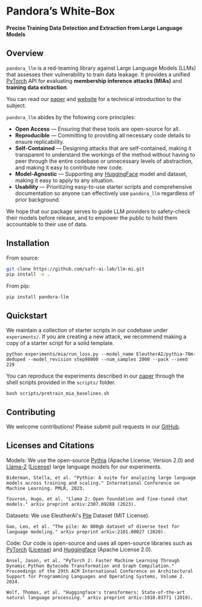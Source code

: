 # Pandora’s White-Box

**Precise Training Data Detection and Extraction from Large Language Models**

## Overview

`pandora_llm` is a red-teaming library against Large Language Models (LLMs) that assesses their vulnerability to train data leakage.
It provides a unified [PyTorch](https://pytorch.org/) API for evaluating **membership inference attacks (MIAs)** and **training data extraction**.

You can read our [paper](https://arxiv.org/abs/2402.17012) and [website](https://safr-ai.quarto.pub/pandora/) for a technical introduction to the subject.

`pandora_llm` abides by the following core principles:

- **Open Access** — Ensuring that these tools are open-source for all.
- **Reproducible** — Committing to providing all necessary code details to ensure replicability.
- **Self-Contained** — Designing attacks that are self-contained, making it transparent to understand the workings of the method without having to peer through the entire codebase or unnecessary levels of abstraction, and making it easy to contribute new code.
- **Model-Agnostic** — Supporting any [HuggingFace](https://huggingface.co/) model and dataset, making it easy to apply to any situation.
- **Usability** — Prioritizing easy-to-use starter scripts and comprehensive documentation so anyone can effectively use `pandora_llm` regardless of prior background.

We hope that our package serves to guide LLM providers to safety-check their models before release, and to empower the public to hold them accountable to their use of data.

## Installation

From source:

```bash
git clone https://github.com/safr-ai-lab/llm-mi.git
pip install -e .
```

From pip:
```
pip install pandora-llm
```

## Quickstart
We maintain a collection of starter scripts in our codebase under ``experiments/``. If you are creating a new attack, we recommend making a copy of a starter script for a solid template.

```
python experiments/mia/run_loss.py --model_name EleutherAI/pythia-70m-deduped --model_revision step98000 --num_samples 2000 --pack --seed 229
```

You can reproduce the experiments described in our [paper](https://arxiv.org/abs/2402.17012) through the shell scripts provided in the ``scripts/`` folder.

```
bash scripts/pretrain_mia_baselines.sh
```

## Contributing
We welcome contributions! Please submit pull requests in our [GitHub](https://github.com/safr-ai-lab/llm-mi).


## Licenses and Citations

Models: We use the open-source [Pythia](https://github.com/EleutherAI/pythia) (Apache License, Version 2.0) and [Llama-2](https://llama.meta.com/llama2/) ([License](https://ai.meta.com/llama/license/)) large language models for our experiments.
```
Biderman, Stella, et al. "Pythia: A suite for analyzing large language models across training and scaling." International Conference on Machine Learning. PMLR, 2023.

Touvron, Hugo, et al. "Llama 2: Open foundation and fine-tuned chat models." arXiv preprint arXiv:2307.09288 (2023).
```

Datasets: We use EleutherAI's [Pile](https://github.com/EleutherAI/the-pile) Dataset (MIT License).
```
Gao, Leo, et al. "The pile: An 800gb dataset of diverse text for language modeling." arXiv preprint arXiv:2101.00027 (2020).
```

Code: Our code is open-source and uses all open-source libraries such as [PyTorch](https://pytorch.org/) ([License](https://github.com/pytorch/pytorch/blob/main/LICENSE)) and [Huggingface](https://huggingface.co/) (Apache License 2.0).
```
Ansel, Jason, et al. "PyTorch 2: Faster Machine Learning Through Dynamic Python Bytecode Transformation and Graph Compilation." Proceedings of the 29th ACM International Conference on Architectural Support for Programming Languages and Operating Systems, Volume 2. 2024.

Wolf, Thomas, et al. "Huggingface's transformers: State-of-the-art natural language processing." arXiv preprint arXiv:1910.03771 (2019).
```